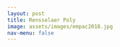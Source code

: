 ```yaml
---
layout: post
title: Rensselaer Poly
image: assets/images/empac2018.jpg
nav-menu: false
---
```


<!-- <div class="box alt">
    <div class="row 50% uniform">
        <div class="4u"><span class="image fit"><img src="{% link assets/images/versace-spaceship/yt1.jpeg %}" alt="" /></span></div>
        <div class="4u"><span class="image fit"><img src="{% link assets/images/versace-spaceship/versace.jpg %}" alt="" /></span></div>
        <div class="4u$"><span class="image fit"><img src="{% link assets/images/versace-spaceship/white.jpg %}" alt="" /></span></div>
    </div>
</div> -->